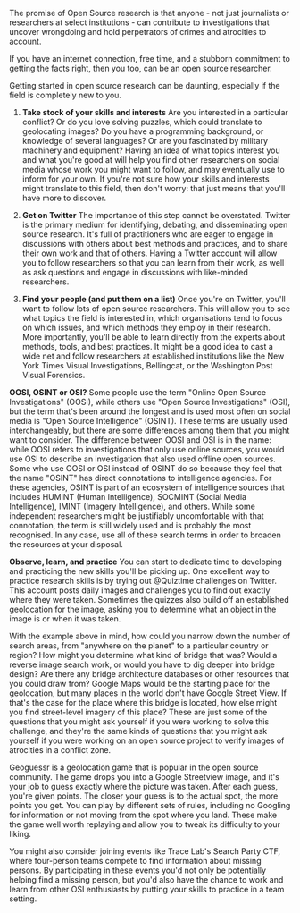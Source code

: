 The promise of Open Source research is that anyone - not just journalists or researchers at select institutions - can contribute to investigations that uncover wrongdoing and hold perpetrators of crimes and atrocities to account.

If you have an internet connection, free time, and a stubborn commitment to getting the facts right, then you too, can be an open source researcher.

Getting started in open source research can be daunting, especially if the field is completely new to you. 

1. **Take stock of your skills and interests**
	Are you interested in a particular conflict? Or do you love solving puzzles, which could translate to geolocating images? Do you have a programming background, or knowledge of several languages? Or are you fascinated by military machinery and equipment?
	Having an idea of what topics interest you and what you're good at will help you find other researchers on social media whose work you might want to follow, and may eventually use to inform for your own.
	If you're not sure how your skills and interests might translate to this field, then don't worry: that just means that you'll have more to discover.

2. **Get on Twitter**
	The importance of this step cannot be overstated. 
	Twitter is the primary medium for identifying, debating, and disseminating open source research. It's full of practitioners who are eager to engage in discussions with others about best methods and practices, and to share their own work and that of others. Having a Twitter account will allow you to follow researchers so that you can learn from their work, as well as ask questions and engage in discussions with like-minded researchers.

3. **Find your people (and put them on a list)**
	Once you're on Twitter, you'll want to follow lots of open source researchers. This will allow you to see what topics the field is interested in, which organisations tend to focus on which issues, and which methods they employ in their research. More importantly, you'll be able to learn directly from the experts about methods, tools, and best practices.
	It might be a good idea to cast a wide net and follow researchers at established institutions like the New York Times Visual Investigations, Bellingcat, or the Washington Post Visual Forensics.

**OOSI, OSINT or OSI?**
Some people use the term "Online Open Source Investigations" (OOSI), while others use "Open Source Investigations" (OSI), but the term that's been around the longest and is used most often on social media is "Open Source Intelligence" (OSINT). These terms are usually used interchangeably, but there are some differences among them that you might want to consider.
The difference between OOSI and OSI is in the name: while OOSI refers to investigations that only use online sources, you would use OSI to describe an investigation that also used offline open sources.
Some who use OOSI or OSI instead of OSINT do so because they feel that the name "OSINT" has direct connotations to intelligence agencies. For these agencies, OSINT is part of an ecosystem of intelligence sources that includes HUMINT (Human Intelligence), SOCMINT (Social Media Intelligence), IMINT (Imagery Intelligence), and others. While some independent researchers might be justifiably uncomfortable with that connotation, the term is still widely used and is probably the most recognised.
In any case, use all of these search terms in order to broaden the resources at your disposal.

**Observe, learn, and practice**
You can start to dedicate time to developing and practicing the new skills you'll be picking up.
One excellent way to practice research skills is by trying out @Quiztime challenges on Twitter. This account posts daily images and challenges you to find out exactly where they were taken.
Sometimes the quizzes also build off an established geolocation for the image, asking you to determine what an object in the image is or when it was taken.

With the example above in mind, how could you narrow down the number of search areas, from "anywhere on the planet" to a particular country or region? How might you determine what kind of bridge that was? Would a reverse image search work, or would you have to dig deeper into bridge design? Are there any bridge architecture databases or other resources that you could draw from? Google Maps would be the starting place for the geolocation, but many places in the world don't have Google Street View. If that's the case for the place where this bridge is located, how else might you find street-level imagery of this place?
These are just some of the questions that you might ask yourself if you were working to solve this challenge, and they're the same kinds of questions that you might ask yourself if you were working on an open source project to verify images of atrocities in a conflict zone.

Geoguessr is a geolocation game that is popular in the open source community. The game drops you into a Google Streetview image, and it's your job to guess exactly where the picture was taken. After each guess, you're given points. The closer your guess is to the actual spot, the more points you get.
You can play by different sets of rules, including no Googling for information or not moving from the spot where you land. These make the game well worth replaying and allow you to tweak its difficulty to your liking.

You might also consider joining events like Trace Lab's Search Party CTF, where four-person teams compete to find information about missing persons. By participating in these events you'd not only be potentially helping find a missing person, but you'd also have the chance to work and learn from other OSI enthusiasts by putting your skills to practice in a team setting.

